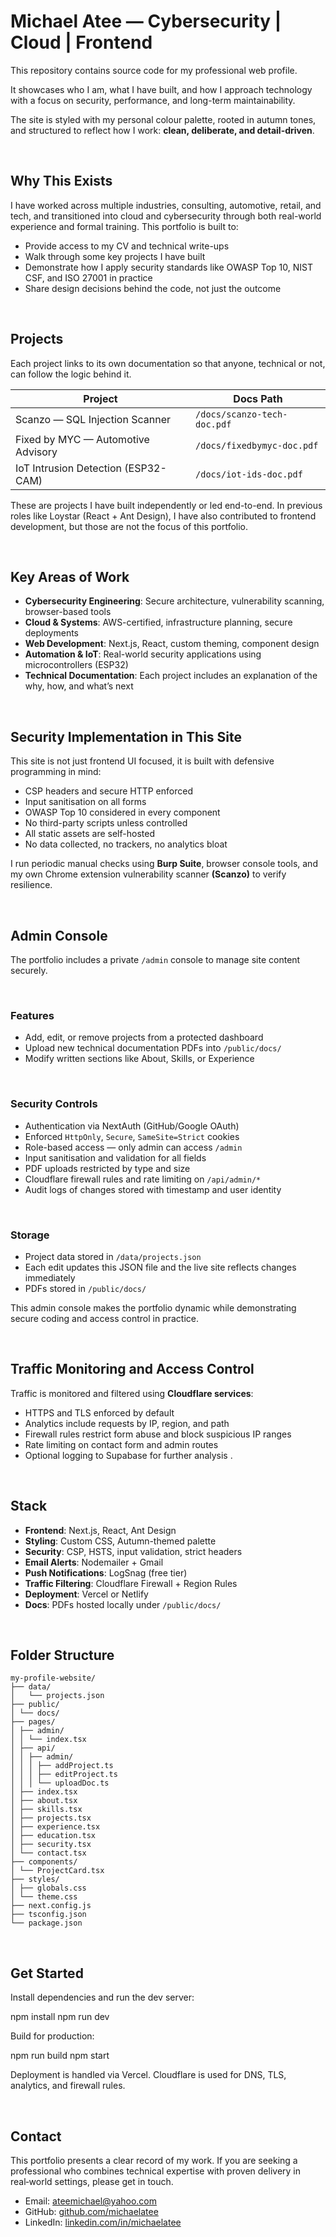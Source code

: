 # Michael Atee — Cybersecurity | Cloud | Frontend 

This repository contains source code for my professional web profile.

It showcases who I am, what I have built, and how I approach technology with a focus on security, performance, and long-term maintainability.

The site is styled with my personal colour palette, rooted in autumn tones, and structured to reflect how I work: **clean, deliberate, and detail-driven**.

<br>

## Why This Exists

I have worked across multiple industries, consulting, automotive, retail, and tech, and transitioned into cloud and cybersecurity through both real-world experience and formal training. This portfolio is built to:

- Provide access to my CV and technical write-ups  
- Walk through some key projects I have built  
- Demonstrate how I apply security standards like OWASP Top 10, NIST CSF, and ISO 27001 in practice  
- Share design decisions behind the code, not just the outcome

<br>

## Projects

Each project links to its own documentation so that anyone, technical or not, can follow the logic behind it.

| Project                              | Docs Path                     |
|--------------------------------------|-------------------------------|
| Scanzo — SQL Injection Scanner       | `/docs/scanzo-tech-doc.pdf`   |
| Fixed by MYC — Automotive Advisory   | `/docs/fixedbymyc-doc.pdf`    |
| IoT Intrusion Detection (ESP32-CAM)  | `/docs/iot-ids-doc.pdf`       |

These are projects I have built independently or led end-to-end. In previous roles like Loystar (React + Ant Design), I have also contributed to frontend development, but those are not the focus of this portfolio.

<br>

## Key Areas of Work

- **Cybersecurity Engineering**: Secure architecture, vulnerability scanning, browser-based tools  
- **Cloud & Systems**: AWS-certified, infrastructure planning, secure deployments  
- **Web Development**: Next.js, React, custom theming, component design  
- **Automation & IoT**: Real-world security applications using microcontrollers (ESP32)  
- **Technical Documentation**: Each project includes an explanation of the why, how, and what’s next

<br>

## Security Implementation in This Site

This site is not just frontend UI focused, it is built with defensive programming in mind:

- CSP headers and secure HTTP enforced  
- Input sanitisation on all forms  
- OWASP Top 10 considered in every component  
- No third-party scripts unless controlled  
- All static assets are self-hosted  
- No data collected, no trackers, no analytics bloat

I run periodic manual checks using **Burp Suite**, browser console tools, and my own Chrome extension vulnerability scanner **(Scanzo)** to verify resilience.

<br>

## Admin Console

The portfolio includes a private `/admin` console to manage site content securely.  

<br>

### Features
- Add, edit, or remove projects from a protected dashboard  
- Upload new technical documentation PDFs into `/public/docs/`  
- Modify written sections like About, Skills, or Experience  

<br>

### Security Controls
- Authentication via NextAuth (GitHub/Google OAuth)  
- Enforced `HttpOnly`, `Secure`, `SameSite=Strict` cookies  
- Role-based access — only admin can access `/admin`  
- Input sanitisation and validation for all fields  
- PDF uploads restricted by type and size  
- Cloudflare firewall rules and rate limiting on `/api/admin/*`  
- Audit logs of changes stored with timestamp and user identity  

<br>

### Storage
- Project data stored in `/data/projects.json`  
- Each edit updates this JSON file and the live site reflects changes immediately  
- PDFs stored in `/public/docs/`  

This admin console makes the portfolio dynamic while demonstrating secure coding and access control in practice.  

<br>

## Traffic Monitoring and Access Control

Traffic is monitored and filtered using **Cloudflare services**:  

- HTTPS and TLS enforced by default  
- Analytics include requests by IP, region, and path  
- Firewall rules restrict form abuse and block suspicious IP ranges  
- Rate limiting on contact form and admin routes  
- Optional logging to Supabase for further analysis .

<br>

## Stack

- **Frontend**: Next.js, React, Ant Design  
- **Styling**: Custom CSS, Autumn-themed palette  
- **Security**: CSP, HSTS, input validation, strict headers  
- **Email Alerts**: Nodemailer + Gmail  
- **Push Notifications**: LogSnag (free tier)  
- **Traffic Filtering**: Cloudflare Firewall + Region Rules  
- **Deployment**: Vercel or Netlify  
- **Docs**: PDFs hosted locally under `/public/docs/`

<br>

## Folder Structure

```
my-profile-website/
├── data/
│   └── projects.json 
├── public/
│ └── docs/ 
├── pages/
│ ├── admin/ 
│ │ └── index.tsx
│ ├── api/
│ │ ├── admin/ 
│ │ │ ├── addProject.ts
│ │ │ ├── editProject.ts
│ │ │ └── uploadDoc.ts
│ ├── index.tsx
│ ├── about.tsx
│ ├── skills.tsx
│ ├── projects.tsx
│ ├── experience.tsx
│ ├── education.tsx
│ ├── security.tsx
│ └── contact.tsx
├── components/
│ └── ProjectCard.tsx
├── styles/
│ ├── globals.css
│ └── theme.css
├── next.config.js
├── tsconfig.json
└── package.json
```

<br>

## Get Started

Install dependencies and run the dev server:

npm install
npm run dev

Build for production:

npm run build
npm start

Deployment is handled via Vercel. Cloudflare is used for DNS, TLS, analytics, and firewall rules.  

<br>

## Contact

This portfolio presents a clear record of my work. If you are seeking a professional who combines technical expertise with proven delivery in real‑world settings, please get in touch.

- Email: ateemichael@yahoo.com  
- GitHub: [github.com/michaelatee](https://github.com/michaelatee)  
- LinkedIn: [linkedin.com/in/michaelatee](https://linkedin.com/in/michaelatee)
